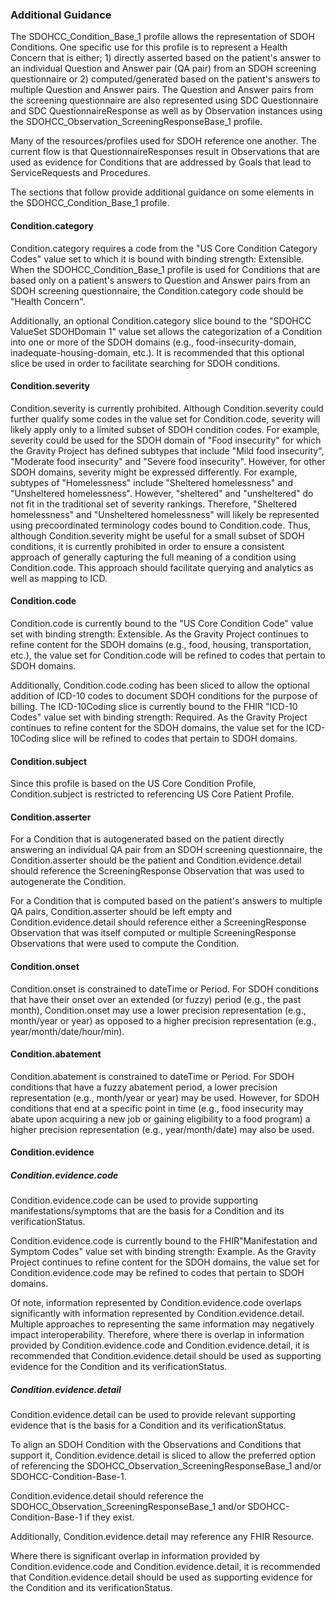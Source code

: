### Additional Guidance

The SDOHCC\_Condition\_Base\_1 profile allows the representation of SDOH Conditions. One specific use for this profile is to represent a Health Concern that is either; 1) directly asserted based on the patient&#39;s answer to an individual Question and Answer pair (QA pair) from an SDOH screening questionnaire or 2) computed/generated based on the patient&#39;s answers to multiple Question and Answer pairs. The Question and Answer pairs from the screening questionnaire are also represented using SDC Questionnaire and SDC QuestionnaireResponse as well as by Observation instances using the SDOHCC\_Observation\_ScreeningResponseBase\_1 profile.

Many of the resources/profiles used for SDOH reference one another. The current flow is that QuestionnaireResponses result in Observations that are used as evidence for Conditions that are addressed by Goals that lead to ServiceRequests and Procedures.

The sections that follow provide additional guidance on some elements in the SDOHCC\_Condition\_Base\_1 profile.

#### Condition.category

Condition.category requires a code from the &quot;US Core Condition Category Codes&quot; value set to which it is bound with binding strength: Extensible. When the SDOHCC\_Condition\_Base\_1 profile is used for Conditions that are based only on a patient&#39;s answers to Question and Answer pairs from an SDOH screening questionnaire, the Condition.category code should be &quot;Health Concern&quot;.

Additionally, an optional Condition.category slice bound to the &quot;SDOHCC ValueSet SDOHDomain 1&quot; value set allows the categorization of a Condition into one or more of the SDOH domains (e.g., food-insecurity-domain, inadequate-housing-domain, etc.). It is recommended that this optional slice be used in order to facilitate searching for SDOH conditions.

#### Condition.severity

Condition.severity is currently prohibited. Although Condition.severity could further qualify some codes in the value set for Condition.code, severity will likely apply only to a limited subset of SDOH condition codes. For example, severity could be used for the SDOH domain of &quot;Food insecurity&quot; for which the Gravity Project has defined subtypes that include &quot;Mild food insecurity&quot;, &quot;Moderate food insecurity&quot; and &quot;Severe food insecurity&quot;. However, for other SDOH domains, severity might be expressed differently. For example, subtypes of &quot;Homelessness&quot; include &quot;Sheltered homelessness&quot; and &quot;Unsheltered homelessness&quot;. However, &quot;sheltered&quot; and &quot;unsheltered&quot; do not fit in the traditional set of severity rankings. Therefore, &quot;Sheltered homelessness&quot; and &quot;Unsheltered homelessness&quot; will likely be represented using precoordinated terminology codes bound to Condition.code. Thus, although Condition.severity might be useful for a small subset of SDOH conditions, it is currently prohibited in order to ensure a consistent approach of generally capturing the full meaning of a condition using Condition.code. This approach should facilitate querying and analytics as well as mapping to ICD.

#### Condition.code

Condition.code is currently bound to the &quot;US Core Condition Code&quot; value set with binding strength: Extensible. As the Gravity Project continues to refine content for the SDOH domains (e.g., food, housing, transportation, etc.), the value set for Condition.code will be refined to codes that pertain to SDOH domains.

Additionally, Condition.code.coding has been sliced to allow the optional addition of ICD-10 codes to document SDOH conditions for the purpose of billing. The ICD-10Coding slice is currently bound to the FHIR &quot;ICD-10 Codes&quot; value set with binding strength: Required. As the Gravity Project continues to refine content for the SDOH domains, the value set for the ICD-10Coding slice will be refined to codes that pertain to SDOH domains.

#### Condition.subject

Since this profile is based on the US Core Condition Profile, Condition.subject is restricted to referencing US Core Patient Profile.

#### Condition.asserter

For a Condition that is autogenerated based on the patient directly answering an individual QA pair from an SDOH screening questionnaire, the Condition.asserter should be the patient and Condition.evidence.detail should reference the ScreeningResponse Observation that was used to autogenerate the Condition.

For a Condition that is computed based on the patient&#39;s answers to multiple QA pairs, Condition.asserter should be left empty and Condition.evidence.detail should reference either a ScreeningResponse Observation that was itself computed or multiple ScreeningResponse Observations that were used to compute the Condition.

#### Condition.onset

Condition.onset is constrained to dateTime or Period. For SDOH conditions that have their onset over an extended (or fuzzy) period (e.g., the past month), Condition.onset may use a lower precision representation (e.g., month/year or year) as opposed to a higher precision representation (e.g., year/month/date/hour/min).

#### Condition.abatement

Condition.abatement is constrained to dateTime or Period. For SDOH conditions that have a fuzzy abatement period, a lower precision representation (e.g., month/year or year) may be used. However, for SDOH conditions that end at a specific point in time (e.g., food insecurity may abate upon acquiring a new job or gaining eligibility to a food program) a higher precision representation (e.g., year/month/date) may also be used.

#### Condition.evidence

##### Condition.evidence.code

Condition.evidence.code can be used to provide supporting manifestations/symptoms that are the basis for a Condition and its verificationStatus.

Condition.evidence.code is currently bound to the FHIR&quot;Manifestation and Symptom Codes&quot; value set with binding strength: Example. As the Gravity Project continues to refine content for the SDOH domains, the value set for Condition.evidence.code may be refined to codes that pertain to SDOH domains.

Of note, information represented by Condition.evidence.code overlaps significantly with information represented by Condition.evidence.detail. Multiple approaches to representing the same information may negatively impact interoperability. Therefore, where there is overlap in information provided by Condition.evidence.code and Condition.evidence.detail, it is recommended that Condition.evidence.detail should be used as supporting evidence for the Condition and its verificationStatus.

##### Condition.evidence.detail

Condition.evidence.detail can be used to provide relevant supporting evidence that is the basis for a Condition and its verificationStatus.

To align an SDOH Condition with the Observations and Conditions that support it, Condition.evidence.detail is sliced to allow the preferred option of referencing the SDOHCC\_Observation\_ScreeningResponseBase\_1 and/or SDOHCC-Condition-Base-1.

Condition.evidence.detail should reference the SDOHCC\_Observation\_ScreeningResponseBase\_1 and/or SDOHCC-Condition-Base-1 if they exist.

Additionally, Condition.evidence.detail may reference any FHIR Resource.

Where there is significant overlap in information provided by Condition.evidence.code and Condition.evidence.detail, it is recommended that Condition.evidence.detail should be used as supporting evidence for the Condition and its verificationStatus.